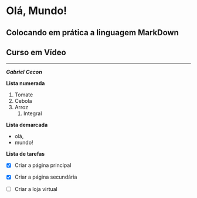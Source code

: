 # Olá, Mundo!
## Colocando em prática a linguagem MarkDown
## Curso em Vídeo
***
_**Gabriel**_ __*Cecon*__ 

**Lista numerada**
1. Tomate
1. Cebola
1. Arroz
   1. Integral
   
**Lista demarcada**
* olá,
* mundo!

**Lista de tarefas**
- [x] Criar a página principal
- [x] Criar a página secundária
- [ ] Criar a loja virtual





